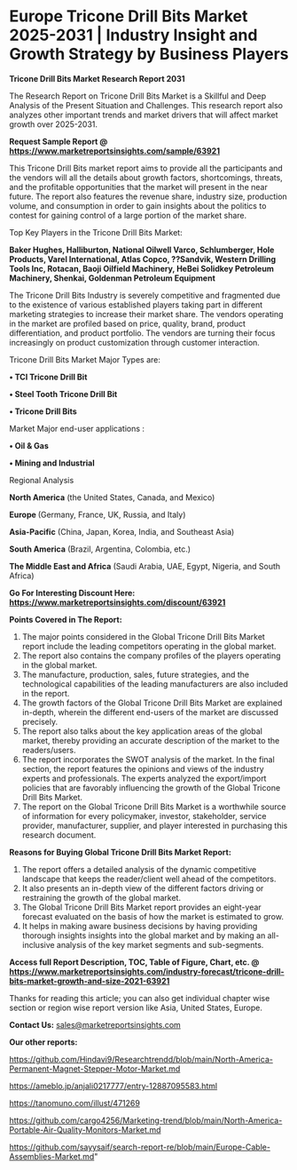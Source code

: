 # Europe Tricone Drill Bits Market 2025-2031 | Industry Insight and Growth Strategy by Business Players

<strong>Tricone Drill Bits Market Research Report 2031</strong>

The Research Report on Tricone Drill Bits Market is a Skillful and Deep Analysis of the Present Situation and Challenges. This research report also analyzes other important trends and market drivers that will affect market growth over 2025-2031.

<strong>Request Sample Report @ <a href=https://www.marketreportsinsights.com/sample/63921>https://www.marketreportsinsights.com/sample/63921</a></strong>

This Tricone Drill Bits market report aims to provide all the participants and the vendors will all the details about growth factors, shortcomings, threats, and the profitable opportunities that the market will present in the near future. The report also features the revenue share, industry size, production volume, and consumption in order to gain insights about the politics to contest for gaining control of a large portion of the market share.

Top Key Players in the Tricone Drill Bits Market:

<strong>Baker Hughes, Halliburton, National Oilwell Varco, Schlumberger, Hole Products, Varel International, Atlas Copco, ??Sandvik, Western Drilling Tools Inc, Rotacan, Baoji Oilfield Machinery, HeBei Solidkey Petroleum Machinery, Shenkai, Goldenman Petroleum Equipment</strong>

The Tricone Drill Bits Industry is severely competitive and fragmented due to the existence of various established players taking part in different marketing strategies to increase their market share. The vendors operating in the market are profiled based on price, quality, brand, product differentiation, and product portfolio. The vendors are turning their focus increasingly on product customization through customer interaction.

Tricone Drill Bits Market Major Types are:

<strong>• TCI Tricone Drill Bit

• Steel Tooth Tricone Drill Bit

• Tricone Drill Bits</strong>

Market Major end-user applications :

<strong>• Oil & Gas

• Mining and Industrial</strong>

Regional Analysis

</u><strong><b>North America</b></strong> (the United States, Canada, and Mexico)

<strong><b>Europe </b></strong>(Germany, France, UK, Russia, and Italy)

<strong><b>Asia-Pacific</b></strong> (China, Japan, Korea, India, and Southeast Asia)

<strong><b>South America</b></strong> (Brazil, Argentina, Colombia, etc.)

<strong><b>The Middle East and Africa</b></strong> (Saudi Arabia, UAE, Egypt, Nigeria, and South Africa)

<strong>Go For Interesting Discount Here: <a href=https://www.marketreportsinsights.com/discount/63921>https://www.marketreportsinsights.com/discount/63921</a></strong>

<strong>Points Covered in The Report:</strong>
<ol>
  <li>The major points considered in the Global Tricone Drill Bits Market report include the leading competitors operating in the global market.</li>
  <li>The report also contains the company profiles of the players operating in the global market.</li>
  <li>The manufacture, production, sales, future strategies, and the technological capabilities of the leading manufacturers are also included in the report.</li>
  <li>The growth factors of the Global Tricone Drill Bits Market are explained in-depth, wherein the different end-users of the market are discussed precisely.</li>
  <li>The report also talks about the key application areas of the global market, thereby providing an accurate description of the market to the readers/users.</li>
  <li>The report incorporates the SWOT analysis of the market. In the final section, the report features the opinions and views of the industry experts and professionals. The experts analyzed the export/import policies that are favorably influencing the growth of the Global Tricone Drill Bits Market.</li>
  <li>The report on the Global Tricone Drill Bits Market is a worthwhile source of information for every policymaker, investor, stakeholder, service provider, manufacturer, supplier, and player interested in purchasing this research document.</li>
</ol>
<strong>Reasons for Buying Global Tricone Drill Bits Market Report:</strong>

<ol>
  <li>The report offers a detailed analysis of the dynamic competitive landscape that keeps the reader/client well ahead of the competitors.</li>
  <li>It also presents an in-depth view of the different factors driving or restraining the growth of the global market.</li>
  <li>The Global Tricone Drill Bits Market report provides an eight-year forecast evaluated on the basis of how the market is estimated to grow.</li>
  <li>It helps in making aware business decisions by having providing thorough insights insights into the global market and by making an all-inclusive analysis of the key market segments and sub-segments.</li>
</ol>
<strong>Access full Report Description, TOC, Table of Figure, Chart, etc. @ <a href=https://www.marketreportsinsights.com/industry-forecast/tricone-drill-bits-market-growth-and-size-2021-63921>https://www.marketreportsinsights.com/industry-forecast/tricone-drill-bits-market-growth-and-size-2021-63921</a></strong>


Thanks for reading this article; you can also get individual chapter wise section or region wise report version like Asia, United States, Europe.

<strong>Contact Us:</strong>
sales@marketreportsinsights.com

<strong>Our other reports:</strong>

<a href=https://github.com/Hindavi9/Researchtrendd/blob/main/North-America-Permanent-Magnet-Stepper-Motor-Market.md>https://github.com/Hindavi9/Researchtrendd/blob/main/North-America-Permanent-Magnet-Stepper-Motor-Market.md</a>

<a href=https://ameblo.jp/anjali0217777/entry-12887095583.html>https://ameblo.jp/anjali0217777/entry-12887095583.html</a>

<a href=https://tanomuno.com/illust/471269>https://tanomuno.com/illust/471269</a>

<a href=https://github.com/cargo4256/Marketing-trend/blob/main/North-America-Portable-Air-Quality-Monitors-Market.md>https://github.com/cargo4256/Marketing-trend/blob/main/North-America-Portable-Air-Quality-Monitors-Market.md</a>

<a href=https://github.com/sayysaif/search-report-re/blob/main/Europe-Cable-Assemblies-Market.md>https://github.com/sayysaif/search-report-re/blob/main/Europe-Cable-Assemblies-Market.md</a>"
